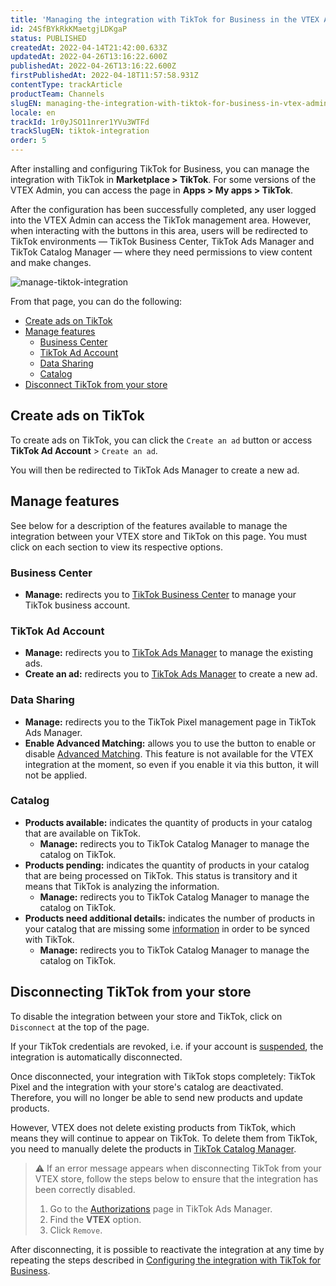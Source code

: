 ```yaml
---
title: 'Managing the integration with TikTok for Business in the VTEX Admin'
id: 24SfBYkRkKMaetgjLDKgaP
status: PUBLISHED
createdAt: 2022-04-14T21:42:00.633Z
updatedAt: 2022-04-26T13:16:22.600Z
publishedAt: 2022-04-26T13:16:22.600Z
firstPublishedAt: 2022-04-18T11:57:58.931Z
contentType: trackArticle
productTeam: Channels
slugEN: managing-the-integration-with-tiktok-for-business-in-vtex-admin
locale: en
trackId: 1r0yJSO11nrer1YVu3WTFd
trackSlugEN: tiktok-integration
order: 5
---
```


After installing and configuring TikTok for Business, you can manage the integration with TikTok in **Marketplace > TikTok**. For some versions of the VTEX Admin, you can access the page in **Apps > My apps > TikTok**.

After the configuration has been successfully completed, any user logged into the VTEX Admin can access the TikTok management area. However, when interacting with the buttons in this area, users will be redirected to  TikTok environments — TikTok Business Center, TikTok Ads Manager and TikTok Catalog Manager — where they need permissions to view content and make changes.

![manage-tiktok-integration](https://cdn.statically.io/gh/vtexdocs/help-center-content/refs/heads/main/docs/en/tracks/marketplace/tiktok-integration/managing-the-integration-with-tiktok-for-business-in-vtex-admin_1.png)

From that page, you can do the following:

- [Create ads on TikTok](#create-ads-on-tiktok)
- [Manage features](#manage-features)
    - [Business Center](#business-center)
    - [TikTok Ad Account](#tiktok-ad-account)
    - [Data Sharing](#data-sharing)
    - [Catalog](#catalog)
- [Disconnect TikTok from your store](#disconnecting-tiktok-from-your-store)

## Create ads on TikTok

To create ads on TikTok, you can click the `Create an ad` button or access **TikTok Ad Account** > `Create an ad`.

You will then be redirected to TikTok Ads Manager to create a new ad.

## Manage features

See below for a description of the features available to manage the integration between your VTEX store and TikTok on this page. You must click on each section to view its respective options.

### Business Center

* **Manage:** redirects you to [TikTok Business Center](https://ads.tiktok.com/help/article?aid=12786) to manage your TikTok business account.

### TikTok Ad Account

* **Manage:** redirects you to [TikTok Ads Manager](https://ads.tiktok.com/help/article?aid=10178) to manage the existing ads.
* **Create an ad:** redirects you to [TikTok Ads Manager](https://ads.tiktok.com/help/article?aid=10178) to create a new ad.

### Data Sharing

* **Manage:** redirects you to the TikTok Pixel management page in TikTok Ads Manager.
* **Enable Advanced Matching:** allows you to use the <i class="fas fa-toggle-on"></i> button to enable or disable [Advanced Matching](https://ads.tiktok.com/help/article?aid=10007891). This feature is not available for the VTEX integration at the moment, so even if you enable it via this button, it will not be applied.

### Catalog

* **Products available:** indicates the quantity of products in your catalog that are available on TikTok.
    * **Manage:** redirects you to TikTok Catalog Manager to manage the catalog on TikTok.
* **Products pending:** indicates the quantity of products in your catalog that are being processed on TikTok. This status is transitory and it means that TikTok is analyzing the information.
    * **Manage:** redirects you to TikTok Catalog Manager to manage the catalog on TikTok.
* **Products need additional details:** indicates the number of products in your catalog that are missing some [information](/en/tracks/tiktok-integration--1r0yJSO11nrer1YVu3WTFd/4AEUg7pEdX1beOaQhFf0wC#sending-product-data-to-tiktok) in order to be synced with TikTok.
    * **Manage:** redirects you to TikTok Catalog Manager to manage the catalog on TikTok.

## Disconnecting TikTok from your store

To disable the integration between your store and TikTok, click on `Disconnect` at the top of the page.

If your TikTok credentials are revoked, i.e. if your account is [suspended](https://ads.tiktok.com/help/article?aid=12170), the integration is automatically disconnected. 

Once disconnected, your integration with TikTok stops completely: TikTok Pixel and the integration with your store's catalog are deactivated. Therefore, you will no longer be able to send new products and update products.

However, VTEX does not delete existing products from TikTok, which means they will continue to appear on TikTok. To delete them from TikTok, you need to manually delete the products in [TikTok Catalog Manager](https://ads.tiktok.com/help/article?aid=10001005).

> ⚠️ If an error message appears when disconnecting TikTok from your VTEX store, follow the steps below to ensure that the integration has been correctly disabled. <ol><li>Go to the [Authorizations](https://ads.tiktok.com/ac/page/authorizations) page in TikTok Ads Manager.</li> <li>Find the **VTEX** option.</li> <li>Click `Remove`.</li></ol>

After disconnecting, it is possible to reactivate the integration at any time by repeating the steps described in [Configuring the integration with TikTok for Business](/en/tracks/tiktok-integration--1r0yJSO11nrer1YVu3WTFd/4AEUg7pEdX1beOaQhFf0wC).

